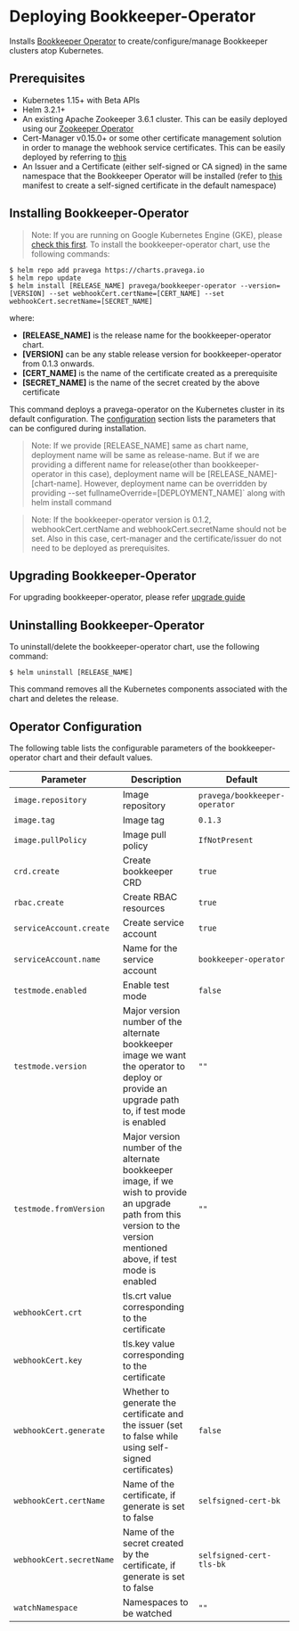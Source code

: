 # Deploying Bookkeeper-Operator

Installs [Bookkeeper Operator](https://github.com/pravega/bookkeeper-operator) to create/configure/manage Bookkeeper clusters atop Kubernetes.

## Prerequisites
  - Kubernetes 1.15+ with Beta APIs
  - Helm 3.2.1+
  - An existing Apache Zookeeper 3.6.1 cluster. This can be easily deployed using our [Zookeeper Operator](https://github.com/pravega/zookeeper-operator)
  - Cert-Manager v0.15.0+ or some other certificate management solution in order to manage the webhook service certificates. This can be easily deployed by referring to [this](https://cert-manager.io/docs/installation/kubernetes/)
  - An Issuer and a Certificate (either self-signed or CA signed) in the same namespace that the Bookkeeper Operator will be installed (refer to [this](https://github.com/pravega/bookkeeper-operator/blob/master/deploy/certificate.yaml) manifest to create a self-signed certificate in the default namespace)

## Installing Bookkeeper-Operator

> Note: If you are running on Google Kubernetes Engine (GKE), please [check this first](../../doc/development.md#installation-on-google-kubernetes-engine).
To install the bookkeeper-operator chart, use the following commands:

```
$ helm repo add pravega https://charts.pravega.io
$ helm repo update
$ helm install [RELEASE_NAME] pravega/bookkeeper-operator --version=[VERSION] --set webhookCert.certName=[CERT_NAME] --set webhookCert.secretName=[SECRET_NAME]
```
where:

- **[RELEASE_NAME]** is the release name for the bookkeeper-operator chart.
- **[VERSION]** can be any stable release version for bookkeeper-operator from 0.1.3 onwards.
- **[CERT_NAME]** is the name of the certificate created as a prerequisite
- **[SECRET_NAME]** is the name of the secret created by the above certificate

This command deploys a pravega-operator on the Kubernetes cluster in its default configuration. The [configuration](#operator-configuration) section lists the parameters that can be configured during installation.

>Note: If we provide [RELEASE_NAME] same as chart name, deployment name will be same as release-name. But if we are providing a different name for release(other than bookkeeper-operator in this case), deployment name will be [RELEASE_NAME]-[chart-name]. However, deployment name can be overridden by providing --set  fullnameOverride=[DEPLOYMENT_NAME]` along with helm install command


>Note: If the bookkeeper-operator version is 0.1.2, webhookCert.certName and webhookCert.secretName should not be set. Also in this case, cert-manager and the certificate/issuer do not need to be deployed as prerequisites.

## Upgrading Bookkeeper-Operator

For upgrading bookkeeper-operator, please refer [upgrade guide](../../doc/operator-upgrade.md)

## Uninstalling  Bookkeeper-Operator

To uninstall/delete the bookkeeper-operator chart, use the following command:

```
$ helm uninstall [RELEASE_NAME]
```

This command removes all the Kubernetes components associated with the chart and deletes the release.

## Operator Configuration

The following table lists the configurable parameters of the bookkeeper-operator chart and their default values.

| Parameter | Description | Default |
| ----- | ----------- | ------ |
| `image.repository` | Image repository | `pravega/bookkeeper-operator` |
| `image.tag` | Image tag | `0.1.3` |
| `image.pullPolicy` | Image pull policy | `IfNotPresent` |
| `crd.create` | Create bookkeeper CRD | `true` |
| `rbac.create` | Create RBAC resources | `true` |
| `serviceAccount.create` | Create service account | `true` |
| `serviceAccount.name` | Name for the service account | `bookkeeper-operator` |
| `testmode.enabled` | Enable test mode | `false` |
| `testmode.version` | Major version number of the alternate bookkeeper image we want the operator to deploy or provide an upgrade path to, if test mode is enabled | `""` |
| `testmode.fromVersion` | Major version number of the alternate bookkeeper image, if we wish to provide an upgrade path from this version to the version mentioned above, if test mode is enabled | `""` |
| `webhookCert.crt` | tls.crt value corresponding to the certificate | |
| `webhookCert.key` | tls.key value corresponding to the certificate | |
| `webhookCert.generate` | Whether to generate the certificate and the issuer (set to false while using self-signed certificates) | `false` |
| `webhookCert.certName` | Name of the certificate, if generate is set to false | `selfsigned-cert-bk` |
| `webhookCert.secretName` | Name of the secret created by the certificate, if generate is set to false | `selfsigned-cert-tls-bk` |
| `watchNamespace` | Namespaces to be watched  | `""` |
